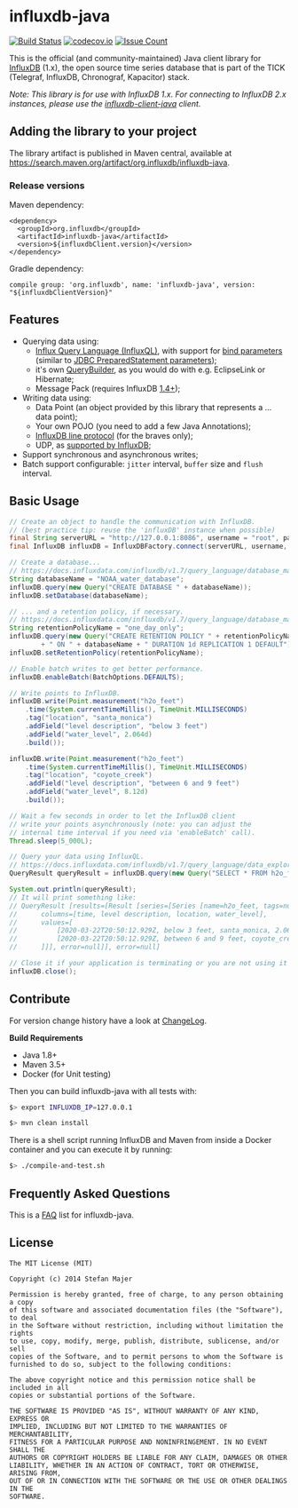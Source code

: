 # influxdb-java

[![Build Status](https://travis-ci.org/influxdata/influxdb-java.svg?branch=master)](https://travis-ci.org/influxdata/influxdb-java)
[![codecov.io](http://codecov.io/github/influxdata/influxdb-java/coverage.svg?branch=master)](http://codecov.io/github/influxdata/influxdb-java?branch=master)
[![Issue Count](https://codeclimate.com/github/influxdata/influxdb-java/badges/issue_count.svg)](https://codeclimate.com/github/influxdata/influxdb-java)

This is the official (and community-maintained) Java client library for [InfluxDB](https://www.influxdata.com/products/influxdb-overview/) (1.x), the open source time series database that is part of the TICK (Telegraf, InfluxDB, Chronograf, Kapacitor) stack.

_Note: This library is for use with InfluxDB 1.x. For connecting to InfluxDB 2.x instances, please use the [influxdb-client-java](https://github.com/influxdata/influxdb-client-java) client._

## Adding the library to your project

The library artifact is published in Maven central, available at https://search.maven.org/artifact/org.influxdb/influxdb-java.

### Release versions

Maven dependency:

```
<dependency>
  <groupId>org.influxdb</groupId>
  <artifactId>influxdb-java</artifactId>
  <version>${influxdbClient.version}</version>
</dependency>
```

Gradle dependency:

```
compile group: 'org.influxdb', name: 'influxdb-java', version: "${influxdbClientVersion}"
```

## Features

* Querying data using:
    * [Influx Query Language (InfluxQL)](https://docs.influxdata.com/influxdb/v1.7/query_language/), with support for [bind parameters](https://docs.influxdata.com/influxdb/v1.7/tools/api/#bind-parameters) (similar to [JDBC PreparedStatement parameters](https://docs.oracle.com/javase/tutorial/jdbc/basics/prepared.html#supply_values_ps));
    * it's own [QueryBuilder](https://github.com/influxdata/influxdb-java/blob/master/QUERY_BUILDER.md), as you would do with e.g. EclipseLink or Hibernate;
    * Message Pack (requires InfluxDB [1.4+](https://www.influxdata.com/blog/whats-new-influxdb-oss-1-4/));
* Writing data using:
    * Data Point (an object provided by this library that represents a ... data point);
    * Your own POJO (you need to add a few Java Annotations);
    * [InfluxDB line protocol](https://docs.influxdata.com/influxdb/v1.7/write_protocols/line_protocol_tutorial/) (for the braves only);
    * UDP, as [supported by InfluxDB](https://docs.influxdata.com/influxdb/v1.7/supported_protocols/udp/);
* Support synchronous and asynchronous writes;
* Batch support configurable: `jitter` interval, `buffer` size and `flush` interval.


## Basic Usage

```Java
// Create an object to handle the communication with InfluxDB.
// (best practice tip: reuse the 'influxDB' instance when possible)
final String serverURL = "http://127.0.0.1:8086", username = "root", password = "root";
final InfluxDB influxDB = InfluxDBFactory.connect(serverURL, username, password);

// Create a database...
// https://docs.influxdata.com/influxdb/v1.7/query_language/database_management/
String databaseName = "NOAA_water_database";
influxDB.query(new Query("CREATE DATABASE " + databaseName));
influxDB.setDatabase(databaseName);

// ... and a retention policy, if necessary.
// https://docs.influxdata.com/influxdb/v1.7/query_language/database_management/
String retentionPolicyName = "one_day_only";
influxDB.query(new Query("CREATE RETENTION POLICY " + retentionPolicyName 
		+ " ON " + databaseName + " DURATION 1d REPLICATION 1 DEFAULT"));
influxDB.setRetentionPolicy(retentionPolicyName);

// Enable batch writes to get better performance.
influxDB.enableBatch(BatchOptions.DEFAULTS);

// Write points to InfluxDB.
influxDB.write(Point.measurement("h2o_feet")
    .time(System.currentTimeMillis(), TimeUnit.MILLISECONDS)
    .tag("location", "santa_monica")
    .addField("level description", "below 3 feet")
    .addField("water_level", 2.064d)
    .build());

influxDB.write(Point.measurement("h2o_feet")
	.time(System.currentTimeMillis(), TimeUnit.MILLISECONDS)
	.tag("location", "coyote_creek")
	.addField("level description", "between 6 and 9 feet")
	.addField("water_level", 8.12d)
	.build());

// Wait a few seconds in order to let the InfluxDB client
// write your points asynchronously (note: you can adjust the
// internal time interval if you need via 'enableBatch' call).
Thread.sleep(5_000L);

// Query your data using InfluxQL.
// https://docs.influxdata.com/influxdb/v1.7/query_language/data_exploration/#the-basic-select-statement
QueryResult queryResult = influxDB.query(new Query("SELECT * FROM h2o_feet", databaseName));

System.out.println(queryResult);
// It will print something like:
// QueryResult [results=[Result [series=[Series [name=h2o_feet, tags=null, 
// 		columns=[time, level description, location, water_level],
//		values=[
// 			[2020-03-22T20:50:12.929Z, below 3 feet, santa_monica, 2.064], 
//			[2020-03-22T20:50:12.929Z, between 6 and 9 feet, coyote_creek, 8.12]
//		]]], error=null]], error=null]

// Close it if your application is terminating or you are not using it anymore.
influxDB.close();
```

## Contribute

For version change history have a look at [ChangeLog](https://github.com/influxdata/influxdb-java/blob/master/CHANGELOG.md).

**Build Requirements**

* Java 1.8+
* Maven 3.5+
* Docker (for Unit testing)

Then you can build influxdb-java with all tests with:

```bash
$> export INFLUXDB_IP=127.0.0.1

$> mvn clean install

```

There is a shell script running InfluxDB and Maven from inside a Docker container and you can execute it by running:

```bash
$> ./compile-and-test.sh
```

## Frequently Asked Questions

This is a [FAQ](FAQ.md) list for influxdb-java.

## License

```
The MIT License (MIT)

Copyright (c) 2014 Stefan Majer

Permission is hereby granted, free of charge, to any person obtaining a copy
of this software and associated documentation files (the "Software"), to deal
in the Software without restriction, including without limitation the rights
to use, copy, modify, merge, publish, distribute, sublicense, and/or sell
copies of the Software, and to permit persons to whom the Software is
furnished to do so, subject to the following conditions:

The above copyright notice and this permission notice shall be included in all
copies or substantial portions of the Software.

THE SOFTWARE IS PROVIDED "AS IS", WITHOUT WARRANTY OF ANY KIND, EXPRESS OR
IMPLIED, INCLUDING BUT NOT LIMITED TO THE WARRANTIES OF MERCHANTABILITY,
FITNESS FOR A PARTICULAR PURPOSE AND NONINFRINGEMENT. IN NO EVENT SHALL THE
AUTHORS OR COPYRIGHT HOLDERS BE LIABLE FOR ANY CLAIM, DAMAGES OR OTHER
LIABILITY, WHETHER IN AN ACTION OF CONTRACT, TORT OR OTHERWISE, ARISING FROM,
OUT OF OR IN CONNECTION WITH THE SOFTWARE OR THE USE OR OTHER DEALINGS IN THE
SOFTWARE.
```
